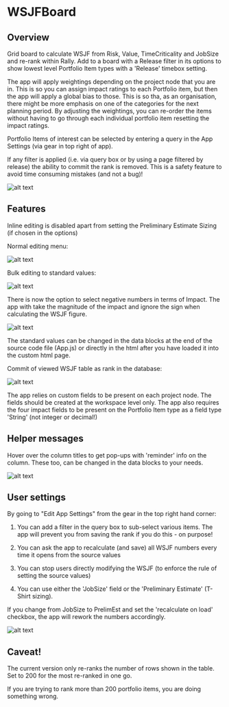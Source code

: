 WSJFBoard
=========================

## Overview
Grid board to calculate WSJF from Risk, Value, TimeCriticality and JobSize and re-rank within Rally.  Add to a board with a Release filter in its options to show lowest level Portfolio Item types with a 'Release' timebox setting.

The app will apply weightings depending on the project node that you are in. This is so you can assign impact ratings to each Portfolio item, but then the app will apply a global bias to those. This is so tha, as an organisation, there might be more emphasis on one of the categories for the next planning period. By adjusting the weightings, you can re-order the items without having to go through each individual portfolio item resetting the impact ratings.

Portfolio Items of interest can be selected by entering a query in the App Settings (via gear in top right of app).

If any filter is applied (i.e. via query box or by using a page filtered by release) the ability to commit the rank is removed. This is a safety feature to avoid time consuming mistakes (and not a bug)!

![alt text](https://github.com/nikantonelli/WSJFBoard/blob/FiveVariable/images/allcolumns.png)

## Features

Inline editing is disabled apart from setting the Preliminary Estimate Sizing (if chosen in the options)

Normal editing menu:

![alt text](https://github.com/nikantonelli/WSJFBoard/blob/master/images/normal%20edit%20menu.jpg)

Bulk editing to standard values:

![alt text](https://github.com/nikantonelli/WSJFBoard/blob/FiveVariable/images/Bulk%20edit%20menu.png)

There is now the option to select negative numbers in terms of Impact. The app with take the magnitude of the impact and ignore the sign when calculating the WSJF figure.

![alt text](https://github.com/nikantonelli/WSJFBoard/blob/FiveVariable/images/fibonacci.png)

The standard values can be changed in the data blocks at the end of the source code file (App.js) or directly in the html after you have loaded it into the custom html page.

Commit of viewed WSJF table as rank in the database:

![alt text](https://github.com/nikantonelli/WSJFBoard/blob/master/images/set%20global%20rank.jpg)

The app relies on custom fields to be present on each project node. The fields should be created at the workspace level only. The app also requires the four impact fields to be present on the Portfolio Item type as a field type 'String' (not integer or decimal!)

## Helper messages

Hover over the column titles to get pop-ups with 'reminder' info on the column. These too, can be changed in the data blocks to your needs.

![alt text](https://github.com/nikantonelli/WSJFBoard/blob/master/images/hoverhelp.png)

## User settings

By going to "Edit App Settings" from the gear in the top right hand corner:

1. You can add a filter in the query box to sub-select various items. The app will prevent you from saving the rank if you do this - on purpose!

2. You can ask the app to recalculate (and save) all WSJF numbers every time it opens from the source values

3. You can stop users directly modifying the WSJF (to enforce the rule of setting the source values)

4. You can use either the 'JobSize' field or the 'Preliminary Estimate' (T-Shirt sizing).

If you change from JobSize to PrelimEst and set the 'recalculate on load' checkbox, the app will rework the numbers accordingly.

![alt text](https://github.com/nikantonelli/WSJFBoard/blob/master/images/options.png)

## Caveat!

The current version only re-ranks the number of rows shown in the table. Set to 200 for the most re-ranked in one go.

If you are trying to rank more than 200 portfolio items, you are doing something wrong.

